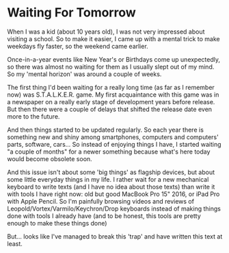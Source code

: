 # Waiting For Tomorrow

When I was a kid (about 10 years old), I was not very impressed about visiting a school. So to make it easier, I came up with a mental trick to make weekdays fly faster, so the weekend came earlier.

Once-in-a-year events like New Year's or Birthdays come up unexpectedly, so there was almost no waiting for them as I usually slept out of my mind. So my 'mental horizon' was around a couple of weeks.

The first thing I'd been waiting for a really long time (as far as I remember now) was S.T.A.L.K.E.R. game. My first acquaintance with this game was in a newspaper on a really early stage of development years before release. But then there were a couple of delays that shifted the release date even more to the future.

And then things started to be updated regularly. So each year there is something new and shiny among smartphones, computers and computers' parts, software, cars... So instead of enjoying things I have, I started waiting "a couple of months" for a newer something because what's here today would become obsolete soon.

And this issue isn't about some 'big things' as flagship devices, but about some little everyday things in my life. I rather wait for a new mechanical keyboard to write texts (and I have no idea about those texts) than write it with tools I have right now: old but good MacBook Pro 15" 2016, or iPad Pro with Apple Pencil. So I'm painfully browsing videos and reviews of Leopold/Vortex/Varmilo/Keychron/Drop keyboards instead of making things done with tools I already have (and to be honest, this tools are pretty enough to make these things done)

But... looks like I've managed to break this 'trap' and have written this text at least.
